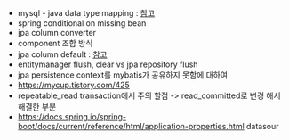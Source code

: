 - mysql - java data type mapping : [참고](https://dev.mysql.com/doc/connector-j/en/connector-j-reference-type-conversions.html)
- spring conditional on missing bean 
- jpa column converter
- component 조합 방식
- jpa column default : [참고](https://gksdudrb922.tistory.com/279)
- entitymanager flush, clear vs jpa repository flush
- jpa persistence context를 mybatis가 공유하지 못함에 대하여
- https://mycup.tistory.com/425 
- repeatable_read transaction에서 주의 할점 -> read_committed로 변경 해서 해결한 부분
- https://docs.spring.io/spring-boot/docs/current/reference/html/application-properties.html datasour